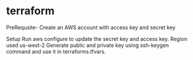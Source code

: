 # terraform
PreRequsite- Create an AWS account with access key and secret key

Setup
Run aws configure to update the secret key and access key.
Region used us-west-2
Generate public and private key using ssh-keygen command and use it in terraforms.tfvars.
